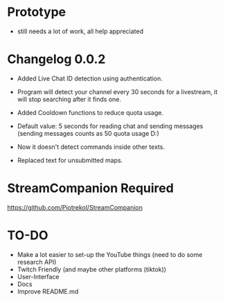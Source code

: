 # Prototype
- still needs a lot of work, all help appreciated

# Changelog 0.0.2
- Added Live Chat ID detection using authentication.
 - Program will detect your channel every 30 seconds for a livestream, it will stop searching after it finds one.

- Added Cooldown functions to reduce quota usage.
 - Default value: 5 seconds for reading chat and sending messages (sending messages counts as 50 quota usage D:)

- Now it doesn't detect commands inside other texts.

- Replaced text for unsubmitted maps.

# StreamCompanion Required
https://github.com/Piotrekol/StreamCompanion

# TO-DO
- Make a lot easier to set-up the YouTube things (need to do some research API)
- Twitch Friendly (and maybe other platforms (tiktok))
- User-Interface
- Docs
- Improve README.md